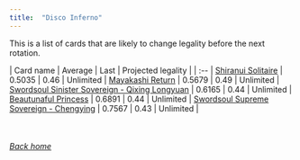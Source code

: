 ```yaml
---
title:  "Disco Inferno"
---
```


This is a list of cards that are likely to change legality before the next rotation.

| Card name | Average | Last | Projected legality |
| :-- |
[Shiranui Solitaire](https://db.ygoprodeck.com/card/?search=Shiranui%20Solitaire) | 0.5035 | 0.46 | Unlimited |
[Mayakashi Return](https://db.ygoprodeck.com/card/?search=Mayakashi%20Return) | 0.5679 | 0.49 | Unlimited |
[Swordsoul Sinister Sovereign - Qixing Longyuan](https://db.ygoprodeck.com/card/?search=Swordsoul%20Sinister%20Sovereign%20-%20Qixing%20Longyuan) | 0.6165 | 0.44 | Unlimited |
[Beautunaful Princess](https://db.ygoprodeck.com/card/?search=Beautunaful%20Princess) | 0.6891 | 0.44 | Unlimited |
[Swordsoul Supreme Sovereign - Chengying](https://db.ygoprodeck.com/card/?search=Swordsoul%20Supreme%20Sovereign%20-%20Chengying) | 0.7567 | 0.43 | Unlimited |

<br>

###### [Back home](index)